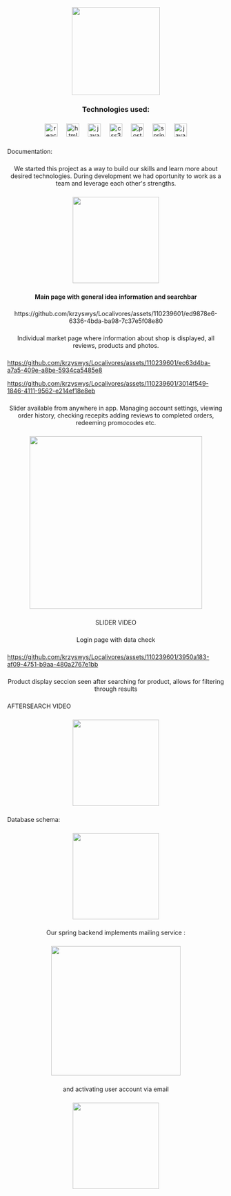<div align="center">
  <img height="204" src="https://i.imgur.com/X1s69yF.png"  />
</div>

###

<h3 align="center">Technologies used:</h3>

###

<div align="center">
  <img src="https://cdn.jsdelivr.net/gh/devicons/devicon/icons/react/react-original.svg" height="30" alt="react logo"  />
  <img width="12" />
  <img src="https://cdn.jsdelivr.net/gh/devicons/devicon/icons/html5/html5-original.svg" height="30" alt="html5 logo"  />
  <img width="12" />
  <img src="https://cdn.jsdelivr.net/gh/devicons/devicon/icons/javascript/javascript-original.svg" height="30" alt="javascript logo"  />
  <img width="12" />
  <img src="https://cdn.jsdelivr.net/gh/devicons/devicon/icons/css3/css3-original.svg" height="30" alt="css3 logo"  />
  <img width="12" />
  <img src="https://cdn.jsdelivr.net/gh/devicons/devicon/icons/postgresql/postgresql-original.svg" height="30" alt="postgresql logo"  />
  <img width="12" />
  <img src="https://cdn.jsdelivr.net/gh/devicons/devicon/icons/spring/spring-original.svg" height="30" alt="spring logo"  />
  <img width="12" />
  <img src="https://cdn.jsdelivr.net/gh/devicons/devicon/icons/java/java-original.svg" height="30" alt="java logo"  />
</div>

###

<p align="left">Documentation:</p>

###

<p align="center">We started this project as a way to build our skills and learn more about desired technologies. During development we had oportunity to work as a team and leverage each other's strengths.</p>

###

<div align="center">
  <img height="200" src="https://i.imgur.com/bi0xTih.png"  />
</div>

###

<h4 align="center">Main page with general idea information and searchbar</h4>

###
<div align="center">
  https://github.com/krzyswys/Localivores/assets/110239601/ed9878e6-6336-4bda-ba98-7c37e5f08e80
</div>



###

<p align="center">Individual market page where information about shop is displayed, all reviews, products and photos.</p>

###


https://github.com/krzyswys/Localivores/assets/110239601/ec63d4ba-a7a5-409e-a8be-5934ca5485e8



https://github.com/krzyswys/Localivores/assets/110239601/3014f549-1846-4111-9562-e214ef18e8eb


###

<p align="center">Slider available from anywhere in app. Managing account settings, viewing order history, checking recepits adding reviews to completed orders, redeeming promocodes etc.</p>

###

<div align="center">
  <img height="400" src="https://i.imgur.com/WL6biTY.jpg"  />
</div>

###

<p align="center">SLIDER VIDEO</p>

###

<p align="center">Login page with data check</p>

###


https://github.com/krzyswys/Localivores/assets/110239601/3950a183-af09-4751-b9aa-480a2767e1bb


###

<p align="center">Product display seccion seen after searching for product, allows for filtering through results</p>

###

<p align="left">AFTERSEARCH VIDEO</p>

###

<div align="center">
  <img height="200" src="https://i.imgur.com/6FfTRrW.png"  />
</div>

###

<p align="left">Database schema:</p>

###

<div align="center">
  <img height="200" src="https://i.imgur.com/Lbs0dag.png"  />
</div>

###

<p align="center">Our spring backend implements mailing service :</p>

###

<div align="center">
  <img height="300" src="https://i.imgur.com/jV2YW7O.png"  />
</div>

###

<p align="center">and activating user account via email</p>

###

<div align="center">
  <img height="200" src="https://i.imgur.com/9yb7KBJ.png"  />
</div>

###
